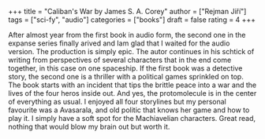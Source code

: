 +++
title = "Caliban's War by James S. A. Corey"
author = ["Rejman Jiří"]
tags = ["sci-fy", "audio"]
categories = ["books"]
draft = false
rating = 4
+++

After almost year from the first book in audio form, the second one in the expanse series finally arived and Iam glad that I waited for the audio version. The production is simply epic. The autor continues in his schtick of writing from perspectives of several characters that in the end come together, in this case on one spaceship. If the first book was a detective story, the second one is a thriller with a political games sprinkled on top. The book starts with an incident that tips the brittle peace into a war and the lives of the four heros inside out. And yes, the protomolecule is in the center of everything as usual. 
I enjoyed all four storylines but my personal favourite was a Avasarala, and old politic that knows her game and how to play it. I simply have a soft spot for the Machiavelian characters. 
Great read, nothing that would blow my brain out but worth it. 

